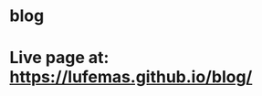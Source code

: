 # blog

<h1>Live page at: <a target="_blank" href="https://lufemas.github.io/blog/">https://lufemas.github.io/blog/</a></h1>
